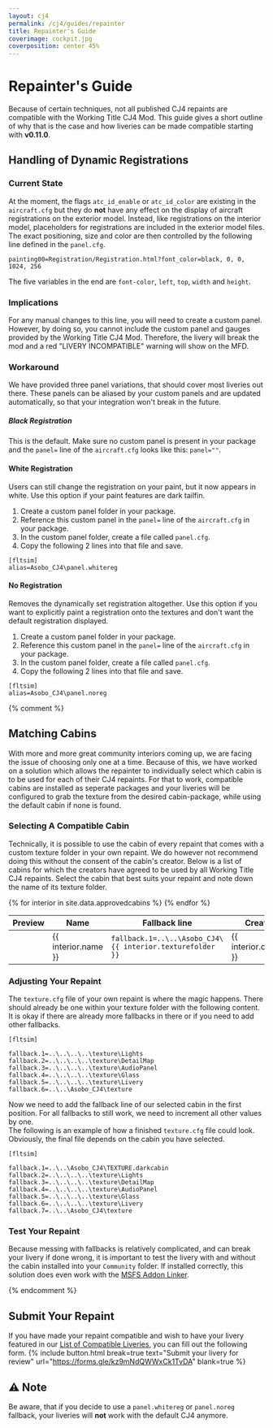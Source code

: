 ```yaml
---
layout: cj4
permalink: /cj4/guides/repainter
title: Repainter's Guide
coverimage: cockpit.jpg
coverposition: center 45%
---
```


# Repainter's Guide
Because of certain techniques, not all published CJ4 repaints are compatible with the Working Title CJ4 Mod. This guide gives a short outline of why that is the case and how liveries can be made compatible starting with **v0.11.0**.

## Handling of Dynamic Registrations
### Current State
At the moment, the flags `atc_id_enable` or `atc_id_color` are existing in the `aircraft.cfg` but they do **not** have any effect on the display of aircraft registrations on the exterior model. Instead, like registrations on the interior model, placeholders for registrations are included in the exterior model files. The exact positioning, size and color are then controlled by the following line defined in the `panel.cfg`.
```
painting00=Registration/Registration.html?font_color=black, 0, 0, 1024, 256
```
The five variables in the end are `font-color`, `left`, `top`, `width` and `height`.


### Implications
For any manual changes to this line, you will need to create a custom panel. However, by doing so, you cannot include the custom panel and gauges provided by the Working Title CJ4 Mod. Therefore, the livery will break the mod and a red "LIVERY INCOMPATIBLE" warning will show on the MFD.


### Workaround
We have provided three panel variations, that should cover most liveries out there. These panels can be aliased by your custom panels and are updated automatically, so that your integration won't break in the future.

##### Black Registration
This is the default. Make sure no custom panel is present in your package and the `panel=` line of the `aircraft.cfg` looks like this: `panel=""`.

#### White Registration
Users can still change the registration on your paint, but it now appears in white. Use this option if your paint features are dark tailfin.
1. Create a custom panel folder in your package.
2. Reference this custom panel in the `panel=` line of the `aircraft.cfg` in your package.
3. In the custom panel folder, create a file called `panel.cfg`.
4. Copy the following 2 lines into that file and save.
```
[fltsim]
alias=Asobo_CJ4\panel.whitereg
```

#### No Registration
Removes the dynamically set registration altogether. Use this option if you want to explicitly paint a registration onto the textures and don't want the default registration displayed.
1. Create a custom panel folder in your package.
2. Reference this custom panel in the `panel=` line of the `aircraft.cfg` in your package.
3. In the custom panel folder, create a file called `panel.cfg`.
4. Copy the following 2 lines into that file and save.
```
[fltsim]
alias=Asobo_CJ4\panel.noreg
```

{% comment %}
## Matching Cabins
With more and more great community interiors coming up, we are facing the issue of choosing only one at a time. Because of this, we have worked on a solution which allows the repainter to individually select which cabin is to be used for each of their CJ4 repaints. For that to work, compatible cabins are installed as seperate packages and your liveries will be configured to grab the texture from the desired cabin-package, while using the default cabin if none is found.

### Selecting A Compatible Cabin
Technically, it is possible to use the cabin of every repaint that comes with a custom texture folder in your own repaint. We do however not recommend doing this without the consent of the cabin's creator. Below is a list of cabins for which the creators have agreed to be used by all Working Title CJ4 repaints. Select the cabin that best suits your repaint and note down the name of its texture folder.
<div class="table-responsive">
<table class="table table-striped table-hover align-middle">
    <thead>
        <tr>
            <th>Preview</th>
            <th>Name</th>
            <th>Fallback line</th>
            <th>Creator</th>
            <th>Download</th>
        </tr>
    </thead>
    <tbody>
        {% for interior in site.data.approvedcabins %}
        <tr>
            <td></td>
            <td>{{ interior.name }}</td>
            <td><code>fallback.1=..\..\Asobo_CJ4\{{ interior.texturefolder }}</code></td>
            <td>{{ interior.creator }}</td>
            <td><a href="{{ interior.url }}" target="_blank"
                    class="btn btn-slanted btn-sliding"><span>Download</span></a></td>
        </tr>
        {% endfor %}
    </tbody>
</table>
</div>

### Adjusting Your Repaint
The `texture.cfg` file of your own repaint is where the magic happens. There should already be one within your texture folder with the following content. It is okay if there are already more fallbacks in there or if you need to add other fallbacks.
```
[fltsim]

fallback.1=..\..\..\..\texture\Lights
fallback.2=..\..\..\..\texture\DetailMap
fallback.3=..\..\..\..\texture\AudioPanel
fallback.4=..\..\..\..\texture\Glass
fallback.5=..\..\..\..\texture\Livery
fallback.6=..\..\Asobo_CJ4\texture
```
Now we need to add the fallback line of our selected cabin in the first position. For all fallbacks to still work, we need to increment all other values by one.<br>
The following is an example of how a finished `texture.cfg` file could look. Obviously, the final file depends on the cabin you have selected.
```
[fltsim]

fallback.1=..\..\Asobo_CJ4\TEXTURE.darkcabin
fallback.2=..\..\..\..\texture\Lights
fallback.3=..\..\..\..\texture\DetailMap
fallback.4=..\..\..\..\texture\AudioPanel
fallback.5=..\..\..\..\texture\Glass
fallback.6=..\..\..\..\texture\Livery
fallback.7=..\..\Asobo_CJ4\texture
```

### Test Your Repaint
Because messing with fallbacks is relatively complicated, and can break your livery if done wrong, it is important to test the livery with and without the cabin installed into your `Community` folder. If installed correctly, this solution does even work with the [MSFS Addon Linker](https://de.flightsim.to/file/1572/msfs-addons-linker).

{% endcomment %}

## Submit Your Repaint
If you have made your repaint compatible and wish to have your livery featured in our [List of Compatible Liveries](/cj4/repaints), you can fill out the following form.
{% include button.html break=true text="Submit your livery for review" url="https://forms.gle/kz9mNdQWWxCk1TvDA" blank=true %}


## ⚠️ Note
Be aware, that if you decide to use a `panel.whitereg` or `panel.noreg` fallback, your liveries will **not** work with the default CJ4 anymore.<br>
<!-- Regarding cabins: If you implement the texture fallback correctly, your livery will still work flawlessly with the default interiors even if the cabin is not installed. -->
